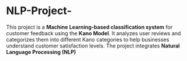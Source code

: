 # NLP-Project-
This project is a **Machine Learning-based classification system** for customer feedback using the **Kano Model**. It analyzes user reviews and categorizes them into different Kano categories to help businesses understand customer satisfaction levels.   The project integrates **Natural Language Processing (NLP)** 
